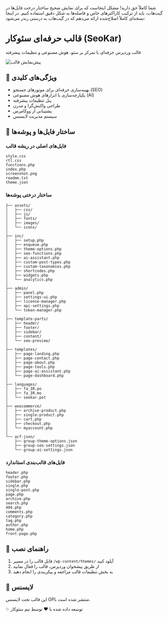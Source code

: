 شما کاملاً حق دارید! مشکل اینجاست که برای نمایش صحیح ساختار درخت فایل‌ها در گیت‌هاب، باید از ترکیب کاراکترهای خاص و فاصله‌ها به شکل دقیق استفاده کنیم. در اینجا نسخه‌ای کاملاً اصلاح‌شده ارائه می‌دهم که در گیت‌هاب به درستی رندر می‌شود:

# قالب حرفه‌ای سئوکار (SeoKar)

قالب وردپرس حرفه‌ای با تمرکز بر سئو، هوش مصنوعی و تنظیمات پیشرفته

![پیش‌نمایش قالب](screenshot.png)

## 🚀 ویژگی‌های کلیدی
- بهینه‌سازی حرفه‌ای برای موتورهای جستجو (SEO)
- یکپارچه‌سازی با ابزارهای هوش مصنوعی (AI)
- پنل تنظیمات پیشرفته
- طراحی واکنش‌گرا و مدرن
- پشتیبانی از ووکامرس
- سیستم مدیریت لایسنس

## 📁 ساختار فایل‌ها و پوشه‌ها

### فایل‌های اصلی در ریشه قالب


```
style.css
rtl.css
functions.php
index.php
screenshot.png
readme.txt
theme.json
```

### ساختار درختی پوشه‌ها

```
├── assets/
│   ├── css/
│   ├── js/
│   ├── fonts/
│   ├── images/
│   └── icons/
│
├── inc/
│   ├── setup.php
│   ├── enqueue.php
│   ├── theme-options.php
│   ├── seo-functions.php
│   ├── ai-assistant.php
│   ├── custom-post-types.php
│   ├── custom-taxonomies.php
│   ├── shortcodes.php
│   ├── widgets.php
│   └── analytics.php
│
├── admin/
│   ├── panel.php
│   ├── settings-ui.php
│   ├── license-manager.php
│   ├── api-settings.php
│   └── token-manager.php
│
├── template-parts/
│   ├── header/
│   ├── footer/
│   ├── sidebar/
│   ├── content/
│   └── seo-preview/
│
├── templates/
│   ├── page-landing.php
│   ├── page-contact.php
│   ├── page-about.php
│   ├── page-tools.php
│   ├── page-ai-assistant.php
│   └── page-dashboard.php
│
├── languages/
│   ├── fa_IR.po
│   ├── fa_IR.mo
│   └── seokar.pot
│
├── woocommerce/
│   ├── archive-product.php
│   ├── single-product.php
│   ├── cart.php
│   ├── checkout.php
│   └── myaccount.php
│
└── acf-json/
    ├── group-theme-options.json
    ├── group-seo-settings.json
    └── group-ai-settings.json
```

### فایل‌های قالب‌بندی استاندارد
```
header.php
footer.php
sidebar.php
single.php
single-post.php
page.php
archive.php
search.php
404.php
comments.php
category.php
tag.php
author.php
home.php
front-page.php
```

## 📌 راهنمای نصب
1. فایل قالب را در مسیر `/wp-content/themes/` آپلود کنید
2. از طریق پیشخوان وردپرس، قالب را فعال نمایید
3. به بخش تنظیمات قالب مراجعه و پیکربندی را انجام دهید

## 📜 لایسنس
این قالب تحت لایسنس GPL منتشر شده است.


✨ توسعه داده شده با ♥ توسط تیم سئوکار
